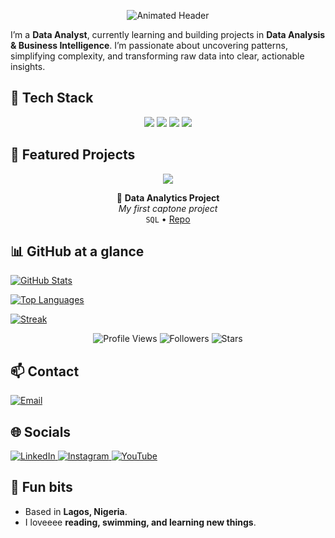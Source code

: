 <p align="center">
  <img src="https://readme-typing-svg.herokuapp.com?font=Fira+Code&size=25&pause=1000&color=00BFFF&center=true&vCenter=true&width=600&lines=Hi%2C+I'm+Justina+Gabriel;Data+Analyst" alt="Animated Header" />
</p>

I’m a **Data Analyst**, currently learning and building projects in **Data Analysis & Business Intelligence**. I’m passionate about uncovering patterns, simplifying complexity, and transforming raw data into clear, actionable insights.


## 🧰 Tech Stack
<p align="center">
  <img src="https://img.shields.io/badge/SQL-025E8C?style=for-the-badge&logo=postgresql&logoColor=white" />
  <img src="https://img.shields.io/badge/Python-3776AB?style=for-the-badge&logo=python&logoColor=white" />
  <img src="https://img.shields.io/badge/Power%20BI-F2C811?style=for-the-badge&logo=powerbi&logoColor=black" />
  <img src="https://img.shields.io/badge/Tableau-E97627?style=for-the-badge&logo=tableau&logoColor=white" />
</p>

## 📌 Featured Projects
<p align="center">
  <img src="https://img.shields.io/badge/-📖%20Project%20Portfolio-black?style=for-the-badge" />
</p>

<div align="center">

📘 **Data Analytics Project**  
*My first captone project*  
`SQL` • [Repo](https://github.com/Justina-Gabriel/DataAnalytics-Project)

</div>

## 📊 GitHub at a glance
[![GitHub Stats](https://github-readme-stats.vercel.app/api?username=Justina-Gabriel&show_icons=true&hide_title=true)](https://github.com/Justina-Gabriel)
  
[![Top Languages](https://github-readme-stats.vercel.app/api/top-langs/?username=Justina-Gabriel&layout=compact)](https://github.com/Justina-Gabriel)

[![Streak](https://github-readme-streak-stats.herokuapp.com/?user=Justina-Gabriel)](https://github.com/Justina-Gabriel)

<p align="center">
  <img src="https://komarev.com/ghpvc/?username=Justina-Gabriel&style=for-the-badge&color=blue" alt="Profile Views" />
  <img src="https://img.shields.io/github/followers/Justina-Gabriel?style=for-the-badge" alt="Followers" />
  <img src="https://img.shields.io/github/stars/Justina-Gabriel?style=for-the-badge" alt="Stars" />
</p>


## 📫 Contact
<p>
  <a href="mailto:justygabriel000@gmail.com">
    <img src="https://img.shields.io/badge/Email-D14836?style=for-the-badge&logo=gmail&logoColor=white" alt="Email"/>
  </a>
</p>


## 🌐 Socials
<p>
  <a href="https://www.linkedin.com/in/justinaobadiahgabriel/">
    <img src="https://img.shields.io/badge/LinkedIn-0A66C2?style=for-the-badge&logo=linkedin&logoColor=white" alt="LinkedIn"/>
  </a>
  <a href="https://www.instagram.com/justinagabrielo">
    <img src="https://img.shields.io/badge/Instagram-E4405F?style=for-the-badge&logo=instagram&logoColor=white" alt="Instagram"/>
  </a>
  <a href="https://youtube.com/@justinagab">
    <img src="https://img.shields.io/badge/YouTube-FF0000?style=for-the-badge&logo=youtube&logoColor=white" alt="YouTube"/>
  </a>
</p>

## 🧩 Fun bits
- Based in **Lagos, Nigeria**.
- I loveeee **reading, swimming, and learning new things**.
